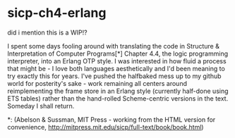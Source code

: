 sicp-ch4-erlang
===============

did i mention this is a WIP!?

I spent some days fooling around with translating the code in Structure & Interpretation of Computer Programs[*]
Chapter 4.4, the logic programming interpreter, into an Erlang OTP style. I was interested in how fluid a
process that might be - I love both languages aesthetically and I'd been meaning to try exactly this for years.
I've pushed the halfbaked mess up to my github world for posterity's sake - work remaining all centers around
reimplementing the frame store in an Erlang style (currently half-done using ETS tables) rather than the hand-rolled
Scheme-centric versions in the text. Someday I shall return.

*: (Abelson & Sussman, MIT Press - working from the HTML version for convenience,
   http://mitpress.mit.edu/sicp/full-text/book/book.html) 


